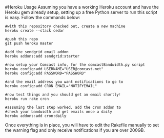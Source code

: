 #Heroku Usage
Assuming you have a working Heroku account and have the Heroku gem already setup, setting up a free Python server to run this script is easy. Follow the commands below:

	#with this repository checked out, create a new machine
	heroku create --stack cedar
	
	#push this repo
	git push heroku master

	#add the sendgrid email addon
	heroku addons:add sendgrid:starter

	#now setup your Comcast info, for the comcastBandwidth.py script
	heroku config:add USERNAME="USER@comcast.net"
	heroku config:add PASSWORD="PASSWORD"

	#and the email address you want notifications to go to
	heroku config:add CRON_EMAIL="NOTIFYEMAIL"
	
	#now test things and you should get an email shortly!
	heroku run rake cron
	
	#assuming the last step worked, add the cron addon to
	#check your bandwidth and get emails once a daily
	heroku addons:add cron:daily

Once everything is in place, you will have to edit the Rakefile manually to set the warning flag and only receive notifications if you are over 200GB.